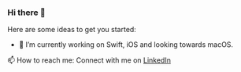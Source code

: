 ### Hi there 👋

<!--
**31aditya0193/31aditya0193** is a ✨ _special_ ✨ repository because its `README.md` (this file) appears on your GitHub profile.
-->

Here are some ideas to get you started:

- 🔭 I’m currently working on Swift, iOS and looking towards macOS.
<!-- 🌱 I’m currently learning ...
- 👯 I’m looking to collaborate on ...
- 🤔 I’m looking for help with ...
- 💬 Ask me about ...-->
📫 How to reach me:
Connect with me on [LinkedIn](https://www.linkedin.com/in/31aditya0193/)
<!-- 😄 Pronouns: ...
- ⚡ Fun fact: ...-->
